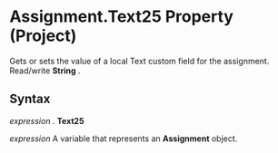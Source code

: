 
# Assignment.Text25 Property (Project)

Gets or sets the value of a local Text custom field for the assignment. Read/write  **String** .


## Syntax

 _expression_ . **Text25**

 _expression_ A variable that represents an **Assignment** object.

